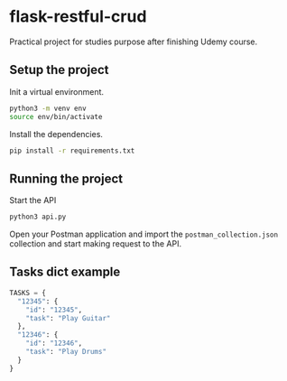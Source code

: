# flask-restful-crud

Practical project for studies purpose after finishing Udemy course.

## Setup the project

Init a virtual environment.

```bash
python3 -m venv env
source env/bin/activate 
```

Install the dependencies.

```bash
pip install -r requirements.txt 
```

## Running the project

Start the API

```bash
python3 api.py 
```

Open your Postman application and import the `postman_collection.json` collection and start making request to the API.

## Tasks dict example

```python
TASKS = {
  "12345": {
    "id": "12345",
    "task": "Play Guitar"
  },
  "12346": {
    "id": "12346",
    "task": "Play Drums"
  }
}
```

